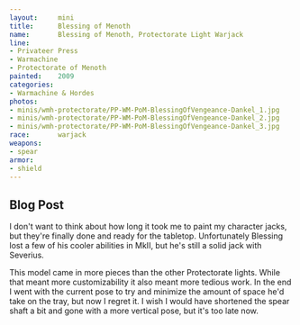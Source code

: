 ```yaml
---
layout:     mini
title:      Blessing of Menoth
name:       Blessing of Menoth, Protectorate Light Warjack
line:       
- Privateer Press
- Warmachine
- Protectorate of Menoth
painted:    2009
categories:
- Warmachine & Hordes
photos:
- minis/wmh-protectorate/PP-WM-PoM-BlessingOfVengeance-Dankel_1.jpg
- minis/wmh-protectorate/PP-WM-PoM-BlessingOfVengeance-Dankel_2.jpg
- minis/wmh-protectorate/PP-WM-PoM-BlessingOfVengeance-Dankel_3.jpg
race:       warjack
weapons:    
- spear
armor:      
- shield
---
```


## Blog Post
I don't want to think about how long it took me to paint my character jacks, but they're finally done and ready for the tabletop. Unfortunately Blessing lost a few of his cooler abilities in MkII, but he's still a solid jack with Severius.
   
This model came in more pieces than the other Protectorate lights. While that meant more customizability it also meant more tedious work. In the end I went with the current pose to try and minimize the amount of space he'd take on the tray, but now I regret it. I wish I would have shortened the spear shaft a bit and gone with a more vertical pose, but it's too late now.